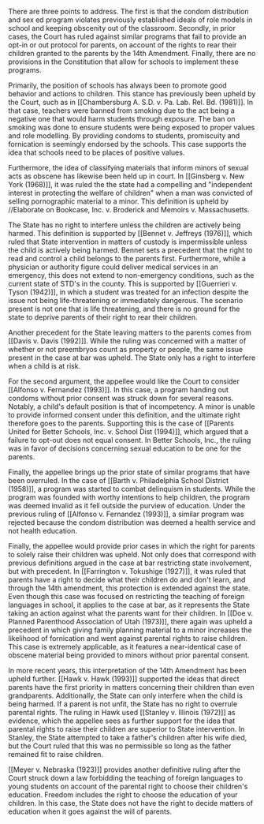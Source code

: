 There are three points to address. The first is that the condom distribution and sex ed program violates previously established ideals of role models in school and keeping obscenity out of the classroom. Secondly, in prior cases, the Court has ruled against similar programs that fail to provide an opt-in or out protocol for parents, on account of the rights to rear their children granted to the parents by the 14th Amendment. Finally, there are no provisions in the Constitution that allow for schools to implement these programs.

Primarily, the position of schools has always been to promote good behavior and actions to children. This stance has previously been upheld by the Court, such as in [[Chambersburg A. S.D. v. Pa. Lab. Rel. Bd. (1981)]]. In that case, teachers were banned from smoking due to the act being a negative one that would harm students through exposure. The ban on smoking was done to ensure students were being exposed to proper values and role modelling. By providing condoms to students, promiscuity and fornication is seemingly endorsed by the schools. This case supports the idea that schools need to be places of positive values.

Furthermore, the idea of classifying materials that inform minors of sexual acts as obscene has likewise been held up in court. In [[Ginsberg v. New York (1968)]], it was ruled the the state had a compelling and "independent interest in protecting the welfare of children" when a man was convicted of selling pornographic material to a minor. This definition is upheld by //Elaborate on Bookcase, Inc. v. Broderick and Memoirs v. Massachusetts. 

The State has no right to interfere unless the children are actively being harmed. This definition is supported by [[Bennet v. Jeffreys (1976)]], which ruled that State intervention in matters of custody is impermissible unless the child is actively being harmed. Bennet sets a precedent that the right to read and control a child belongs to the parents first.  Furthermore, while a physician or authority figure could deliver medical services in an emergency, this does not extend to non-emergency conditions, such as the current state of STD's in the county. This is supported by [[Guerrieri v. Tyson (1942)]], in which a student was treated for an infection despite the issue not being life-threatening or immediately dangerous. The scenario present is not one that is life threatening, and there is no ground for the state to deprive parents of their right to rear their children.

Another precedent for the State leaving matters to the parents comes from [[Davis v. Davis (1992)]]. While the ruling was concerned with a matter of whether or not preembryos count as property or people, the same issue present in the case at bar was upheld. The State only has a right to interfere when a child is at risk.
 

For the second argument, the appellee would like the Court to consider [[Alfonso v. Fernandez (1993)]]. In this case, a program handing out condoms without prior consent was struck down for several reasons. Notably, a child's default position is that of incompetency. A minor is unable to provide informed consent under this definition, and the ultimate right therefore goes to the parents. Supporting this is the case of [[Parents United for Better Schools, Inc. v. School Dist (1994)]], which argued that a failure to opt-out does not equal consent. In Better Schools, Inc., the ruling was in favor of decisions concerning sexual education to be one for the parents.


Finally, the appellee brings up the prior state of similar programs that have been overruled. In the case of [[Barth v. Philadelphia School District  (1958)]], a program was started to combat delinquism in students. While the program was founded with worthy intentions to help children, the program was deemed invalid as it fell outside the purview of education. Under the previous ruling of [[Alfonso v. Fernandez (1993)]], a similar program was rejected because the condom distribution was deemed a health service and not health education. 

Finally, the appellee would provide prior cases in which the right for parents to solely raise their children was upheld. Not only does that correspond with previous definitions argued in the case at bar restricting state involvement, but with precedent. In [[Farrington v. Tokushige (1927)]], it was ruled that parents have a right to decide what their children do and don't learn, and through the 14th amendment, this protection is extended against the state. Even though this case was focused on restricting the teaching of foreign languages in school, it applies to the case at bar, as it represents the State taking an action against what the parents want for their children. In [[Doe v. Planned Parenthood Association of Utah (1973)]], there again was upheld a precedent in which giving family planning material to a minor increases the likelihood of fornication and went against parental rights to raise children. This case is extremely applicable, as it features a near-identical case of obscene material being provided to minors without prior parental consent.

In more recent years, this interpretation of the 14th Amendment has been upheld further. [[Hawk v. Hawk (1993)]] supported the ideas that direct parents have the first priority in matters concerning their children than even grandparents. Additionally, the State can only interfere when the child is being harmed. If a parent is not unfit, the State has no right to overrule parental rights. The ruling in Hawk used [[Stanley v. Illinois (1972)]] as evidence, which the appellee sees as further support for the idea that parental rights to raise their children are superior to State intervention. In Stanley, the State attempted to take a father's children after his wife died, but the Court ruled that this was no permissible so long as the father remained fit to raise children. 

[[Meyer v. Nebraska (1923)]] provides another definitive ruling after the Court struck down a law forbidding the teaching of foreign languages to young students on account of the parental right to choose their children's education. Freedom includes the right to choose the education of your children. In this case, the State does not have the right to decide matters of education when it goes against the will of parents. 